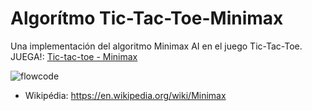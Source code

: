 # Algorítmo Tic-Tac-Toe-Minimax
Una implementación del algoritmo Minimax AI en el juego Tic-Tac-Toe. JUEGA!: [Tic-tac-toe - Minimax](https://txusdavid27.github.io/)

![flowcode](https://user-images.githubusercontent.com/75964273/199876306-bfb9f729-1654-4c46-a658-c85eaf7be668.png)


* Wikipédia: <https://en.wikipedia.org/wiki/Minimax>
